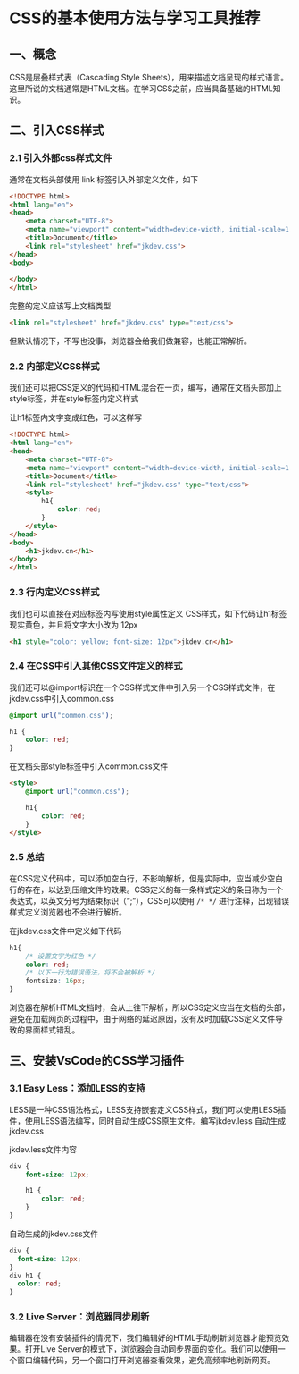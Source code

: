 # CSS的基本使用方法与学习工具推荐

## 一、概念

CSS是层叠样式表（Cascading Style Sheets），用来描述文档呈现的样式语言。这里所说的文档通常是HTML文档。在学习CSS之前，应当具备基础的HTML知识。

## 二、引入CSS样式

### 2.1 引入外部css样式文件

通常在文档头部使用 link 标签引入外部定义文件，如下

```html
<!DOCTYPE html>
<html lang="en">
<head>
    <meta charset="UTF-8">
    <meta name="viewport" content="width=device-width, initial-scale=1.0">
    <title>Document</title>
    <link rel="stylesheet" href="jkdev.css">
</head>
<body>
    
</body>
</html>
```

完整的定义应该写上文档类型

```html
<link rel="stylesheet" href="jkdev.css" type="text/css">
```

但默认情况下，不写也没事，浏览器会给我们做兼容，也能正常解析。

### 2.2 内部定义CSS样式

我们还可以把CSS定义的代码和HTML混合在一页，编写，通常在文档头部加上style标签，并在style标签内定义样式

让h1标签内文字变成红色，可以这样写

```html
<!DOCTYPE html>
<html lang="en">
<head>
    <meta charset="UTF-8">
    <meta name="viewport" content="width=device-width, initial-scale=1.0">
    <title>Document</title>
    <link rel="stylesheet" href="jkdev.css" type="text/css">
    <style>
        h1{
            color: red;
        }
    </style>
</head>
<body>
    <h1>jkdev.cn</h1>
</body>
</html>
```

### 2.3 行内定义CSS样式

我们也可以直接在对应标签内写使用style属性定义 CSS样式，如下代码让h1标签现实黄色，并且将文字大小改为 12px

```html
<h1 style="color: yellow; font-size: 12px">jkdev.cn</h1>
```

### 2.4 在CSS中引入其他CSS文件定义的样式

我们还可以@import标识在一个CSS样式文件中引入另一个CSS样式文件，在jkdev.css中引入common.css

```css
@import url("common.css");

h1 {
    color: red;
}
```

在文档头部style标签中引入common.css文件

```html
<style>
    @import url("common.css");

    h1{
        color: red;
    }
</style>
```

### 2.5 总结

在CSS定义代码中，可以添加空白行，不影响解析，但是实际中，应当减少空白行的存在，以达到压缩文件的效果。CSS定义的每一条样式定义的条目称为一个表达式，以英文分号为结束标识（“;”），CSS可以使用 `/* */` 进行注释，出现错误样式定义浏览器也不会进行解析。

在jkdev.css文件中定义如下代码

```css
h1{
    /* 设置文字为红色 */
    color: red;
    /* 以下一行为错误语法，将不会被解析 */
    fontsize: 16px;
}
```

浏览器在解析HTML文档时，会从上往下解析，所以CSS定义应当在文档的头部，避免在加载网页的过程中，由于网络的延迟原因，没有及时加载CSS定义文件导致的界面样式错乱。

## 三、安装VsCode的CSS学习插件

### 3.1 Easy Less：添加LESS的支持

LESS是一种CSS语法格式，LESS支持嵌套定义CSS样式，我们可以使用LESS插件，使用LESS语法编写，同时自动生成CSS原生文件。编写jkdev.less 自动生成 jkdev.css

jkdev.less文件内容

```css
div {
    font-size: 12px;

    h1 {
        color: red;
    }
}
```

自动生成的jkdev.css文件

```css
div {
  font-size: 12px;
}
div h1 {
  color: red;
}

```

### 3.2 Live Server：浏览器同步刷新

编辑器在没有安装插件的情况下，我们编辑好的HTML手动刷新浏览器才能预览效果。打开Live Server的模式下，浏览器会自动同步界面的变化。我们可以使用一个窗口编辑代码，另一个窗口打开浏览器查看效果，避免高频率地刷新网页。
